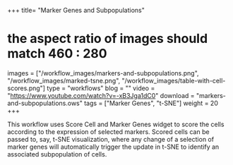 +++
title= "Marker Genes and Subpopulations"
# the aspect ratio of images should match 460 : 280
images =  ["/workflow_images/markers-and-subpopulations.png", 
           "/workflow_images/marked-tsne.png", 
           "/workflow_images/table-with-cell-scores.png"]
type = "workflows"
blog =  ""
video = "https://www.youtube.com/watch?v=-xB3Jga1dC0"
download = "markers-and-subpopulations.ows"
tags = ["Marker Genes", "t-SNE"]
weight = 20
+++

This workflow uses Score Cell and Marker Genes widget to score the cells according to the expression of selected markers. Scored cells can be passed to, say, t-SNE visualization, where any change of a selection of marker genes will automatically trigger the update in t-SNE to identify an associated subpopulation of cells.